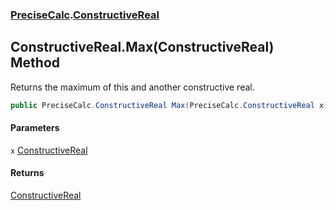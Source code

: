 ### [PreciseCalc](PreciseCalc.md 'PreciseCalc').[ConstructiveReal](PreciseCalc.ConstructiveReal.md 'PreciseCalc.ConstructiveReal')

## ConstructiveReal.Max(ConstructiveReal) Method

Returns the maximum of this and another constructive real.

```csharp
public PreciseCalc.ConstructiveReal Max(PreciseCalc.ConstructiveReal x);
```
#### Parameters

<a name='PreciseCalc.ConstructiveReal.Max(PreciseCalc.ConstructiveReal).x'></a>

`x` [ConstructiveReal](PreciseCalc.ConstructiveReal.md 'PreciseCalc.ConstructiveReal')

#### Returns
[ConstructiveReal](PreciseCalc.ConstructiveReal.md 'PreciseCalc.ConstructiveReal')